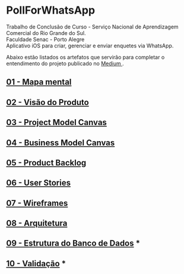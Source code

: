 # PollForWhatsApp
Trabalho de Conclusão de Curso - Serviço Nacional de Aprendizagem Comercial do Rio Grande do Sul.<br>
Faculdade Senac - Porto Alegre<br>
Aplicativo iOS para criar, gerenciar e enviar enquetes via WhatsApp.

Abaixo estão listados os artefatos que servirão para completar o entendimento do projeto publicado no <a href="https://medium.com/p/e4f4d6e247a8"> Medium </a>.

## [01 - Mapa mental](artefacts/mindMap.md)

## [02 - Visão do Produto](artefacts/productVision.md)

## [03 - Project Model Canvas](artefacts/projectModelCanvas.md)

## [04 - Business Model Canvas](artefacts/businessModelCanvas.md)

## [05 - Product Backlog](artefacts/productBacklog.md)

## [06 - User Stories](artefacts/userStories.md) 

## [07 - Wireframes](artefacts/wireframes.md)

## [08 - Arquitetura](artefacts/architecture.md)

## [09 - Estrutura do Banco de Dados](artefacts/databaseArchitecture.md) *

## [10 - Validação](artefacts/validation.md) *
